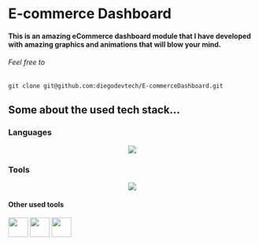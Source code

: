 # E-commerce Dashboard

#### This is an amazing eCommerce dashboard module that I have developed with amazing graphics and animations that will blow your mind.

###### Feel free to
```
git clone git@github.com:diegodevtech/E-commerceDashboard.git
```


## Some about the used tech stack...
### Languages
<p align="center">
  <a href="https://skillicons.dev">
    <img src="https://skillicons.dev/icons?i=javascript" />
  </a>
</p>

### Tools
<p align="center">
  <a href="https://skillicons.dev">
    <img src="https://skillicons.dev/icons?i=html,css,react,tailwind,nodejs,git" />
  </a>
</p>

#### Other used tools
<div style="display: inline;" align="center" >
  <img width="40" height="40" src="https://cdn.jsdelivr.net/gh/devicons/devicon@latest/icons/framermotion/framermotion-original.svg" />
  <img width="40" height="40" src="https://cdn.jsdelivr.net/gh/devicons/devicon@latest/icons/reactrouter/reactrouter-original.svg" />          
  <img width="40" height="40" src="https://cdn.jsdelivr.net/gh/devicons/devicon@latest/icons/vitejs/vitejs-original.svg" />
</div>

<br />
